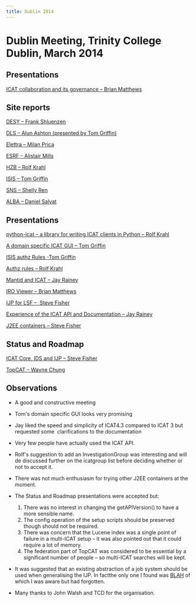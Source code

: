 ```yaml
---
title: Dublin 2014
---
```


# Dublin Meeting, Trinity College Dublin, March 2014

## Presentations

[ICAT collaboration and its governance – Brian Matthews](/pdf/collaboration/communication/face-to-face-meetings/dublin-2014/BrianMatthews_SteeringGroup_Dublin_2014.pdf)

## Site reports

[DESY – Frank Shluenzen](/pdf/collaboration/communication/face-to-face-meetings/dublin-2014/FrankSchluenzen_DESY_Dublin_2014.pdf)

[DLS – Alun Ashton (presented by Tom Griffin)](/pdf/collaboration/communication/face-to-face-meetings/dublin-2014/TomGriffin_Diamond_Dublin_2014.pdf)

[Elettra – Milan Prica](/pdf/collaboration/communication/face-to-face-meetings/dublin-2014/MilanPrica_Elettra_Dublin_2014.pdf)

[ESRF – Alistair Mills](/pdf/collaboration/communication/face-to-face-meetings/dublin-2014/AlistairMills_ESRF_Dublin_2014.pdf)

[HZB – Rolf Krahl](/pdf/collaboration/communication/face-to-face-meetings/dublin-2014/RolfKrahl_hzb_Dublin_2014.pdf)

[ISIS – Tom Griffin](/pdf/collaboration/communication/face-to-face-meetings/dublin-2014/TomGriffin_ISIS_Dublin_2014.pdf)

[SNS – Shelly Ren](/pdf/collaboration/communication/face-to-face-meetings/dublin-2014/ShellyRen_SNS_Dublin_2014.pdf)

[ALBA – Daniel Salvat](/pdf/collaboration/communication/face-to-face-meetings/dublin-2014/DanielSalvat_ALBA_Dublin_2014.pdf)

## Presentations

[python-icat – a library for writing ICAT clients in Python – Rolf Krahl](/pdf/collaboration/communication/face-to-face-meetings/dublin-2014/RolfKrahl_python-icat_Dublin_2014.pdf)

[A domain specific ICAT GUI – Tom Griffin](/pdf/collaboration/communication/face-to-face-meetings/dublin-2014/TomGriffin_A-DomainSpecificInterface_Dublin_2014.pdf)

[ISIS authz Rules -Tom Griffin](/pdf/collaboration/communication/face-to-face-meetings/dublin-2014/TomGriffin_ISISAuthz_Dublin_2014.pdf)

[Authz rules – Rolf Krahl](/pdf/collaboration/communication/face-to-face-meetings/dublin-2014/RolfKrahl_authz_Dublin_2014.pdf)

[Mantid and ICAT – Jay Rainey](/pdf/collaboration/communication/face-to-face-meetings/dublin-2014/JayRainey_Mantid_Dublin_2014.pdf)

[IRO Viewer – Brian Matthews](/pdf/collaboration/communication/face-to-face-meetings/dublin-2014/BrianMatthews_IROViewer_Dublin_2014.pdf)

[IJP for LSF –  Steve Fisher](/pdf/collaboration/communication/face-to-face-meetings/dublin-2014/SteveFisher_IJP_Dublin_2014.pdf)

[Experience of the ICAT API and Documentation – Jay Rainey](/pdf/collaboration/communication/face-to-face-meetings/dublin-2014/JayRainey_APIAndDoc_Dublin_2014.pdf)

[J2EE containers – Steve Fisher](/pdf/collaboration/communication/face-to-face-meetings/dublin-2014/SteveFisher_Containers_Dublin_2014.pdf)

## Status and Roadmap

[ICAT Core, IDS and IJP – Steve Fisher](/pdf/collaboration/communication/face-to-face-meetings/dublin-2014/SteveFisher_ICATCoreIDSAndIJP-_Dublin_2014.pdf)

[TopCAT – Wayne Chung](/pdf/collaboration/communication/face-to-face-meetings/dublin-2014/WayneChung_TopCAT-_Dublin_2014.pdf)

## Observations

- A good and constructive meeting
- Tom's domain specific GUI looks very promising
- Jay liked the speed and simplicity of ICAT4.3 compared to ICAT 3 but
  requested some  clarifications to the documentation
- Very few people have actually used the ICAT API.
- Rolf's suggestion to add an InvestigationGroup was interesting and
  will de discussed further on the icatgroup list before deciding
  whether or not to accept it.
- There was not much enthusiasm for trying other J2EE containers at
  the moment.
- The Status and Roadmap presentations were accepted but:

  1.  There was no interest in changing the getAPIVersion() to have a
      more sensible name.
  2.  The config operation of the setup scripts should be preserved
      though should not be required.
  3.  There was concern that the Lucene index was a single point of
      failure in a multi-ICAT setup – it was also pointed out that it
      could require a lot of memory.
  4.  The federation part of TopCAT was considered to be essential by
      a significant number of people – so multi-ICAT searches will be
      kept.

- It was suggested that an existing abstraction of a job system
  should be used when generalising the IJP. In factthe only one
  I found was [BLAH](http://iopscience.iop.org/1742-6596/331/6/062039/pdf/1742-6596_331_6_062039.pdf)
  of which I was aware but had forgotten.
- Many thanks to John Walsh and TCD for the organisation.
